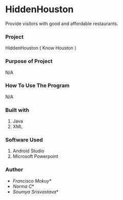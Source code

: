 # HiddenHouston
Provide visitors with good and affordable restaurants.

### Project
HiddenHouston ( Know Houston )

### Purpose of Project
N/A
  
  ### How To Use The Program
  
N/A


### Built with
1. Java
2. XML

### Software Used
1. Android Studio
2. Microsoft Powerpoint

### Author
* *Francisco Mokuy**
* *Norma C**
* *Soumya Srisvastava**
